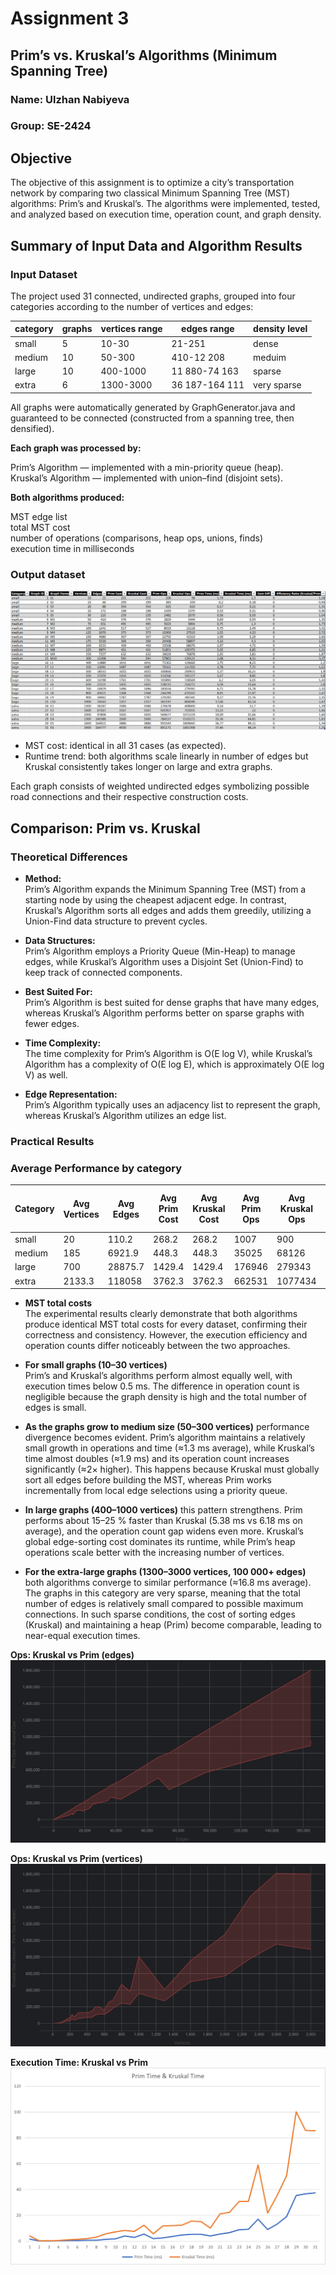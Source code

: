 # Assignment 3  

## Prim’s vs. Kruskal’s Algorithms (Minimum Spanning Tree)  

### Name: Ulzhan Nabiyeva
### Group: SE-2424

## Objective  
The objective of this assignment is to optimize a city’s transportation network by comparing two classical Minimum 
Spanning Tree (MST) algorithms: Prim’s and Kruskal’s. The algorithms were implemented, tested, and analyzed based on 
execution time, operation count, and graph density.

## Summary of Input Data and Algorithm Results
### Input Dataset
The project used 31 connected, undirected graphs, grouped into four categories according to the number of vertices and edges:  

| category | graphs | vertices range | edges range    | density level |
|----------|--------|---------------|----------------|---------------|
| small    | 5      | 10-30         | 21-251         | dense         |
| medium   | 10     | 50-300        | 410-12 208     | meduim        |
| large    | 10     | 400-1000      | 11 880-74 163  | sparse        |
| extra    | 6      | 1300-3000     | 36 187-164 111 | very sparse   |


All graphs were automatically generated by GraphGenerator.java and guaranteed to be connected (constructed from a spanning tree, then densified).

**Each graph was processed by:**

Prim’s Algorithm — implemented with a min-priority queue (heap).  
Kruskal’s Algorithm — implemented with union–find (disjoint sets).

**Both algorithms produced:**

MST edge list  
total MST cost  
number of operations (comparisons, heap ops, unions, finds)  
execution time in milliseconds
 
### Output dataset  
<img src="images/table.png">

* MST cost: identical in all 31 cases (as expected).  
* Runtime trend: both algorithms scale linearly in number of edges but Kruskal consistently takes longer on large and extra graphs.  

Each graph consists of weighted undirected edges symbolizing possible road connections and their respective construction costs.

## Comparison: Prim vs. Kruskal

### Theoretical Differences  
* **Method:**  
Prim’s Algorithm expands the Minimum Spanning Tree (MST) from a starting node by using the cheapest adjacent edge. In
contrast, Kruskal’s Algorithm sorts all edges and adds them greedily, utilizing a Union-Find data structure to prevent 
cycles.  


* **Data Structures:**  
Prim’s Algorithm employs a Priority Queue (Min-Heap) to manage edges, while Kruskal’s Algorithm uses a Disjoint Set 
(Union-Find) to keep track of connected components.


* **Best Suited For:**  
Prim’s Algorithm is best suited for dense graphs that have many edges, whereas Kruskal’s Algorithm performs better on
sparse graphs with fewer edges.


* **Time Complexity:**  
The time complexity for Prim’s Algorithm is O(E log V), while Kruskal’s Algorithm has a complexity of O(E log E), which
is approximately O(E log V) as well.


* **Edge Representation:**  
Prim’s Algorithm typically uses an adjacency list to represent the graph, whereas Kruskal’s Algorithm utilizes an edge 
list.


### Practical Results
### Average Performance by category

| Category | Avg Vertices | Avg Edges | Avg Prim Cost | Avg Kruskal Cost | Avg Prim Ops | Avg Kruskal Ops | Avg Prim Time (ms) | Avg Kruskal Time (ms) | Avg Efficiency Ratio (K/P) |
|----------|--------------|----------|---------------|------------------|--------------|-----------------|--------------------|-----------------------|----------------------------|
| small    | 20           | 110.2    | 268.2         | 268.2            | 1007         | 900             | 0.34               | 0.44                  | 1.13                       |
| medium   | 185          | 6921.9   | 448.3         | 448.3            | 35025        | 68126           | 1.33               | 1.86                  | 1.58                       |
| large    | 700          | 28875.7  | 1429.4        | 1429.4           | 176946       | 279343          | 5.38               | 6.18                  | 1.23                       |
| extra    | 2133.3       | 118058   | 3762.3        | 3762.3           | 662531       | 1077434         | 16.86              | 16.87                 | 1.13                       |

* **MST total costs**  
The experimental results clearly demonstrate that both algorithms produce identical MST total costs for every dataset, 
confirming their correctness and consistency. However, the execution efficiency and operation counts differ noticeably 
between the two approaches.


* **For small graphs (10–30 vertices)**  
Prim’s and Kruskal’s algorithms perform almost equally well, with execution times 
below 0.5 ms. The difference in operation count is negligible because the graph density is high and the total number 
of edges is small.


* **As the graphs grow to medium size (50–300 vertices)**
performance divergence becomes evident. Prim’s algorithm maintains a relatively small growth in operations and time 
(≈1.3 ms average), while Kruskal’s time almost doubles (≈1.9 ms) and
its operation count increases significantly (≈2× higher). This happens because Kruskal must globally sort all edges 
before building the MST, whereas Prim works incrementally from local edge selections using a priority queue.


* **In large graphs (400–1000 vertices)** 
this pattern strengthens. Prim performs about 15–25 % faster than Kruskal (5.38 
ms vs 6.18 ms on average), and the operation count gap widens even more. Kruskal’s global edge-sorting cost dominates
its runtime, while Prim’s heap operations scale better with the increasing number of vertices.


* **For the extra-large graphs (1300–3000 vertices, 100 000+ edges)**
both algorithms converge to similar performance 
(≈16.8 ms average). The graphs in this category are very sparse, meaning that the total number of edges is relatively 
small compared to possible maximum connections. In such sparse conditions, the cost of sorting edges (Kruskal) and 
maintaining a heap (Prim) become comparable, leading to near-equal execution times.


**Ops: Kruskal vs Prim (edges)**
<img src="images/kruskal_ops&prim_ops(edges).png"></img>

**Ops: Kruskal vs Prim (vertices)**
<img src="images/kruskal_ops&prim_ops(vertices).png"></img>

**Execution Time: Kruskal vs Prim**
<img src="images/kruskal_time&prim_time.png"></img>